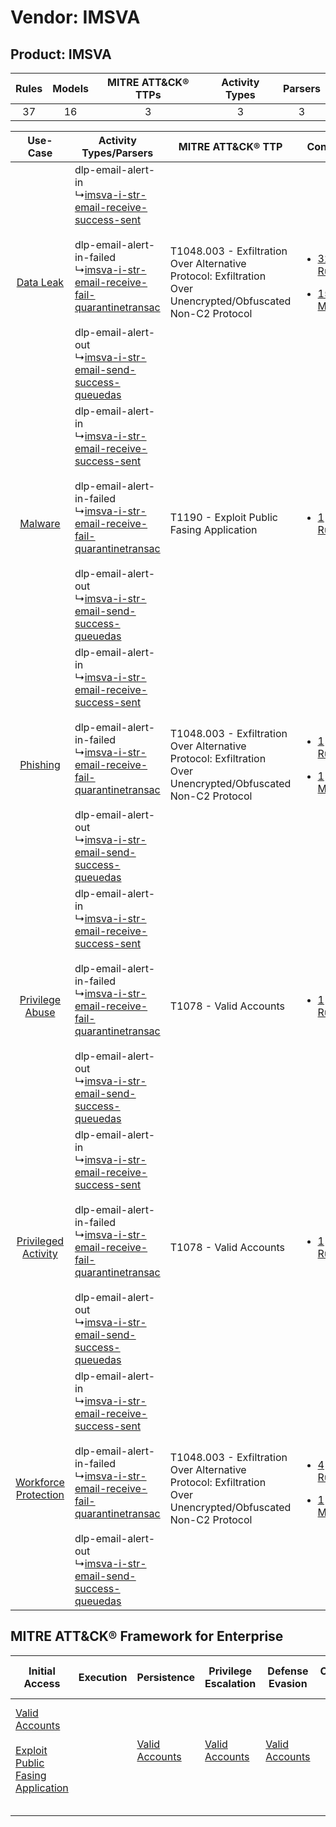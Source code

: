 Vendor: IMSVA
=============
Product: IMSVA
--------------
| Rules | Models | MITRE ATT&CK® TTPs | Activity Types | Parsers |
|:-----:|:------:|:------------------:|:--------------:|:-------:|
|  37   |   16   |         3          |       3        |    3    |

|    Use-Case    | Activity Types/Parsers    | MITRE ATT&CK® TTP    | Content    |
|:----:| ---- | ---- | ---- |
|    [Data Leak](../../../UseCases/uc_data_leak.md)    |  dlp-email-alert-in<br> ↳[imsva-i-str-email-receive-success-sent](Ps/pC_imsvaistremailreceivesuccesssent.md)<br><br> dlp-email-alert-in-failed<br> ↳[imsva-i-str-email-receive-fail-quarantinetransac](Ps/pC_imsvaistremailreceivefailquarantinetransac.md)<br><br> dlp-email-alert-out<br> ↳[imsva-i-str-email-send-success-queuedas](Ps/pC_imsvaistremailsendsuccessqueuedas.md)<br> | T1048.003 - Exfiltration Over Alternative Protocol: Exfiltration Over Unencrypted/Obfuscated Non-C2 Protocol<br> | [<ul><li>32 Rules</li></ul><ul><li>15 Models</li></ul>](RM/r_m_imsva_imsva_Data_Leak.md)          |
|    [Malware](../../../UseCases/uc_malware.md)    |  dlp-email-alert-in<br> ↳[imsva-i-str-email-receive-success-sent](Ps/pC_imsvaistremailreceivesuccesssent.md)<br><br> dlp-email-alert-in-failed<br> ↳[imsva-i-str-email-receive-fail-quarantinetransac](Ps/pC_imsvaistremailreceivefailquarantinetransac.md)<br><br> dlp-email-alert-out<br> ↳[imsva-i-str-email-send-success-queuedas](Ps/pC_imsvaistremailsendsuccessqueuedas.md)<br> | T1190 - Exploit Public Fasing Application<br>    | [<ul><li>1 Rules</li></ul>](RM/r_m_imsva_imsva_Malware.md)    |
|    [Phishing](../../../UseCases/uc_phishing.md)    |  dlp-email-alert-in<br> ↳[imsva-i-str-email-receive-success-sent](Ps/pC_imsvaistremailreceivesuccesssent.md)<br><br> dlp-email-alert-in-failed<br> ↳[imsva-i-str-email-receive-fail-quarantinetransac](Ps/pC_imsvaistremailreceivefailquarantinetransac.md)<br><br> dlp-email-alert-out<br> ↳[imsva-i-str-email-send-success-queuedas](Ps/pC_imsvaistremailsendsuccessqueuedas.md)<br> | T1048.003 - Exfiltration Over Alternative Protocol: Exfiltration Over Unencrypted/Obfuscated Non-C2 Protocol<br> | [<ul><li>1 Rules</li></ul><ul><li>1 Models</li></ul>](RM/r_m_imsva_imsva_Phishing.md)    |
|      [Privilege Abuse](../../../UseCases/uc_privilege_abuse.md)      |  dlp-email-alert-in<br> ↳[imsva-i-str-email-receive-success-sent](Ps/pC_imsvaistremailreceivesuccesssent.md)<br><br> dlp-email-alert-in-failed<br> ↳[imsva-i-str-email-receive-fail-quarantinetransac](Ps/pC_imsvaistremailreceivefailquarantinetransac.md)<br><br> dlp-email-alert-out<br> ↳[imsva-i-str-email-send-success-queuedas](Ps/pC_imsvaistremailsendsuccessqueuedas.md)<br> | T1078 - Valid Accounts<br>    | [<ul><li>1 Rules</li></ul>](RM/r_m_imsva_imsva_Privilege_Abuse.md)    |
|  [Privileged Activity](../../../UseCases/uc_privileged_activity.md)  |  dlp-email-alert-in<br> ↳[imsva-i-str-email-receive-success-sent](Ps/pC_imsvaistremailreceivesuccesssent.md)<br><br> dlp-email-alert-in-failed<br> ↳[imsva-i-str-email-receive-fail-quarantinetransac](Ps/pC_imsvaistremailreceivefailquarantinetransac.md)<br><br> dlp-email-alert-out<br> ↳[imsva-i-str-email-send-success-queuedas](Ps/pC_imsvaistremailsendsuccessqueuedas.md)<br> | T1078 - Valid Accounts<br>    | [<ul><li>1 Rules</li></ul>](RM/r_m_imsva_imsva_Privileged_Activity.md)    |
| [Workforce Protection](../../../UseCases/uc_workforce_protection.md) |  dlp-email-alert-in<br> ↳[imsva-i-str-email-receive-success-sent](Ps/pC_imsvaistremailreceivesuccesssent.md)<br><br> dlp-email-alert-in-failed<br> ↳[imsva-i-str-email-receive-fail-quarantinetransac](Ps/pC_imsvaistremailreceivefailquarantinetransac.md)<br><br> dlp-email-alert-out<br> ↳[imsva-i-str-email-send-success-queuedas](Ps/pC_imsvaistremailsendsuccessqueuedas.md)<br> | T1048.003 - Exfiltration Over Alternative Protocol: Exfiltration Over Unencrypted/Obfuscated Non-C2 Protocol<br> | [<ul><li>4 Rules</li></ul><ul><li>1 Models</li></ul>](RM/r_m_imsva_imsva_Workforce_Protection.md) |

MITRE ATT&CK® Framework for Enterprise
--------------------------------------
| Initial Access                                                                                                                                            | Execution | Persistence                                                         | Privilege Escalation                                                | Defense Evasion                                                     | Credential Access | Discovery | Lateral Movement | Collection | Command and Control | Exfiltration                                                                                                                                                                                                                                         | Impact |
| --------------------------------------------------------------------------------------------------------------------------------------------------------- | --------- | ------------------------------------------------------------------- | ------------------------------------------------------------------- | ------------------------------------------------------------------- | ----------------- | --------- | ---------------- | ---------- | ------------------- | ---------------------------------------------------------------------------------------------------------------------------------------------------------------------------------------------------------------------------------------------------- | ------ |
| [Valid Accounts](https://attack.mitre.org/techniques/T1078)<br><br>[Exploit Public Fasing Application](https://attack.mitre.org/techniques/T1190)<br><br> |           | [Valid Accounts](https://attack.mitre.org/techniques/T1078)<br><br> | [Valid Accounts](https://attack.mitre.org/techniques/T1078)<br><br> | [Valid Accounts](https://attack.mitre.org/techniques/T1078)<br><br> |                   |           |                  |            |                     | [Exfiltration Over Alternative Protocol](https://attack.mitre.org/techniques/T1048)<br><br>[Exfiltration Over Alternative Protocol: Exfiltration Over Unencrypted/Obfuscated Non-C2 Protocol](https://attack.mitre.org/techniques/T1048/003)<br><br> |        |